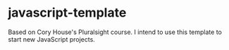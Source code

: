 # javascript-template
Based on Cory House's Pluralsight course. I intend to use this template to start new JavaScript projects.
